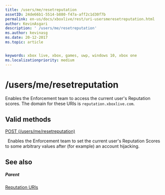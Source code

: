 ```yaml
---
title: /users/me/resetreputation
assetID: 24de66b1-5514-b880-f47a-aff2c1d30f7b
permalink: en-us/docs/xboxlive/rest/uri-usersmeresetreputation.html
author: KevinAsgari
description: ' /users/me/resetreputation'
ms.author: kevinasg
ms.date: 20-12-2017
ms.topic: article


keywords: xbox live, xbox, games, uwp, windows 10, xbox one
ms.localizationpriority: medium
---
```



# /users/me/resetreputation
Enables the Enforcement team to access the current user's Reputation scores. 
The domain for these URIs is `reputation.xboxlive.com`.
  
<a id="ID4EV"></a>

 
## Valid methods

[POST (/users/me/resetreputation)](uri-usersmeresetreputationpost.md)

&nbsp;&nbsp;Enables the Enforcement team to set the current user's Reputation Scores to some arbitrary values after (for example) an account hijacking.
 
<a id="ID4E6"></a>

 
## See also
 
<a id="ID4EBB"></a>

 
##### Parent 

[Reputation URIs](atoc-reference-reputation.md)

   